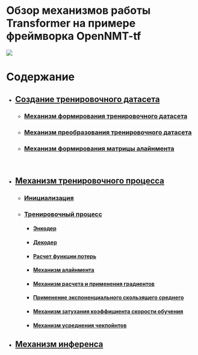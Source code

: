 # Обзор механизмов работы Transformer на примере фреймворка OpenNMT-tf

![](https://lena-voita.github.io/resources/lectures/seq2seq/transformer/model-min.png)

# Содержание

- ## [Создание тренировочного датасета](https://github.com/dmt-zh/Deep-Learning-Transformers/tree/main/dataset)
  - ### [Механизм формирования тренировочного датасета](https://github.com/dmt-zh/Deep-Learning-Transformers/tree/main/dataset#механизм-формирования-тренировочного-датасета)
  - ### [Механизм преобразования тренировочного датасета](https://github.com/dmt-zh/Deep-Learning-Transformers/tree/main/dataset#механизм-преобразования-тренировочного-датасета)
  - ### [Механизм формирования матрицы алайнмента](https://github.com/dmt-zh/Deep-Learning-Transformers/tree/main/dataset#механизм-формирования-матрицы-алайнмента)

<br>

- ## [Механизм тренировочного процесса](https://github.com/dmt-zh/Transformers-Full-Review/blob/main/training/README.md)
  - ### [Инициализация](https://github.com/dmt-zh/Transformers-Full-Review/blob/main/training/README.md#инициализация)
  - ### [Тренировочный процесс](https://github.com/dmt-zh/Transformers-Full-Review/blob/main/training/README.md#тренировочный-процесс)
     - #### [Энкодер](https://github.com/dmt-zh/Transformers-Full-Review/blob/main/training/README.md#в-энкодере-векторное-представлнение-токенов-source-языка)
     - #### [Декодер](https://github.com/dmt-zh/Transformers-Full-Review/blob/main/training/README.md#в-декодере-векторное-представлнение-токенов-target-языка)
     - #### [Расчет функции потерь](https://github.com/dmt-zh/Transformers-Full-Review/blob/main/training/README.md#рассчет-функции-потерь)
     - #### [Механизм алайнмента](https://github.com/dmt-zh/Transformers-Full-Review/blob/main/training/README.md#механизм-алайнмента)
     - #### [Механизм расчета и применения градиентов](https://github.com/dmt-zh/Transformers-Full-Review/blob/main/training/README.md#механизм-расчета-и-применения-градиентов)
     - #### [Применение экспоненциального скользящего среднего](https://github.com/dmt-zh/Transformers-Full-Review/blob/main/training/README.md#применение-экспоненциального-скользящего-среднего)
     - #### [Механизм затухания коэффициента скорости обучения](https://github.com/dmt-zh/Transformers-Full-Review/blob/main/training/README.md#meханизм-затухания-коэффициента-скорости-обучения)
     - #### [Механизм усреднения чекпойнтов](https://github.com/dmt-zh/Transformers-Full-Review/blob/main/training/README.md#meханизм-усреднения-чекпойнтов)

- ## [Механизм инференса]()
